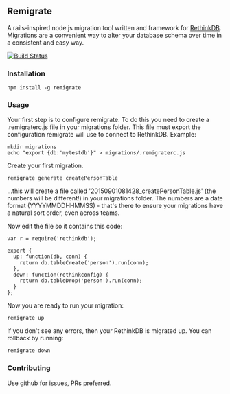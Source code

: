 ## Remigrate

A rails-inspired node.js migration tool written and framework for [RethinkDB](http://rethinkdb.com). Migrations are a convenient way to alter your database schema over time in a consistent and easy way.

[![Build Status](https://travis-ci.org/jasonallen/remigrate.svg?branch=master)](https://travis-ci.org/jasonallen/remigrate)

### Installation

```
npm install -g remigrate
```

### Usage

Your first step is to configure remigrate. To do this you need to create a .remigraterc.js file in your migrations folder. This file must export the configuration remigrate will use to connect to RethinkDB. Example:

```
mkdir migrations
echo "export {db:'mytestdb'}" > migrations/.remigraterc.js
```

Create your first migration.

```
remigrate generate createPersonTable
```

...this will create a file called '20150901081428_createPersonTable.js' (the numbers will be different!) in your migrations folder. The numbers are a date format (YYYYMMDDHHMMSS) - that's there to ensure your migrations have a natural sort order, even across teams.

Now edit the file so it contains this code:

```
var r = require('rethinkdb');

export {
  up: function(db, conn) {
    return db.tableCreate('person').run(conn);
  },
  down: function(rethinkconfig) {
    return db.tableDrop('person').run(conn);
  }
};
```

Now you are ready to run your migration:

```
remigrate up
```

If you don't see any errors, then your RethinkDB is migrated up. You can rollback by running:

```
remigrate down
```

### Contributing

Use github for issues, PRs preferred.
